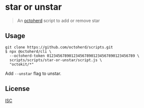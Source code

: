 # star or unstar

> An [octoherd](https://github.com/octoherd) script to add or remove star

## Usage

```
git clone https://github.com/octoherd/scripts.git
$ npx @octoherd/cli \
  --octoherd-token 0123456789012345678901234567890123456789 \
  scripts/scripts/star-or-unstar/script.js \
  "octokit/*"
```

Add `--unstar` flag to unstar.

## License

[ISC](../../LICENSE.md)
